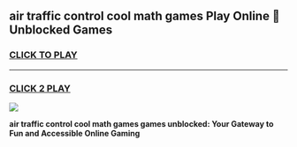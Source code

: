 
## air traffic control cool math games Play Online 👋 Unblocked Games
<h3>
<a href="https://news.freeplayer.one?title=air_traffic_control_cool_math_games&ref=17CMG">CLICK TO PLAY</a></h3>
<hr>

<h3>
<a href="https://news.freeplayer.one?title=air_traffic_control_cool_math_games&ref=17CMG">CLICK 2 PLAY</a>
  
</h3>

<a href="https://news.freeplayer.one?title=air_traffic_control_cool_math_games&ref=17CMG/"><img src="https://clearcache.store/games.png"></a>


**air traffic control cool math games games unblocked: Your Gateway to Fun and Accessible Online Gaming**

